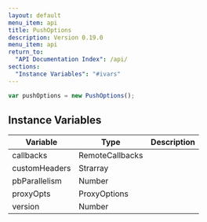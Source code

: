 ```yaml
---
layout: default
menu_item: api
title: PushOptions
description: Version 0.19.0
menu_item: api
return_to:
  "API Documentation Index": /api/
sections:
  "Instance Variables": "#ivars"
---
```


```js
var pushOptions = new PushOptions();
```

## <a name="ivars"></a>Instance Variables

| Variable | Type | Description |
| --- | --- | --- |
| <a name="callbacks"></a>callbacks | RemoteCallbacks |  |
| <a name="customHeaders"></a>customHeaders | Strarray |  |
| <a name="pbParallelism"></a>pbParallelism | Number |  |
| <a name="proxyOpts"></a>proxyOpts | ProxyOptions |  |
| <a name="version"></a>version | Number |  |

